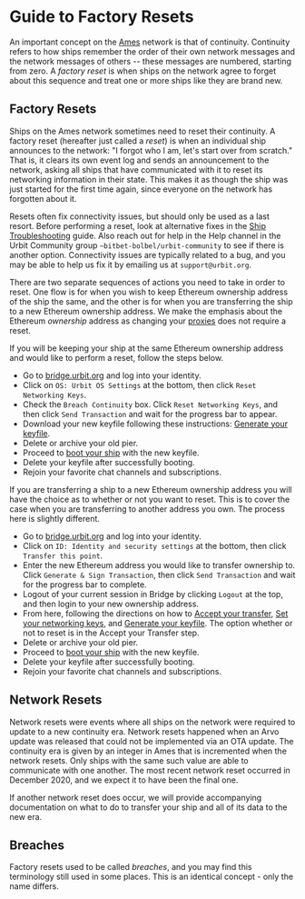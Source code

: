 # Guide to Factory Resets

An important concept on the [Ames](../../urbit-os/kernel/ames/) network is that of continuity. Continuity refers to how ships remember the order of their own network messages and the network messages of others -- these messages are numbered, starting from zero. A _factory reset_ is when ships on the network agree to forget about this sequence and treat one or more ships like they are brand new.

## Factory Resets <a href="#factory-resets" id="factory-resets"></a>

Ships on the Ames network sometimes need to reset their continuity. A factory reset (hereafter just called a _reset_) is when an individual ship announces to the network: "I forgot who I am, let's start over from scratch." That is, it clears its own event log and sends an announcement to the network, asking all ships that have communicated with it to reset its networking information in their state. This makes it as though the ship was just started for the first time again, since everyone on the network has forgotten about it.

Resets often fix connectivity issues, but should only be used as a last resort. Before performing a reset, look at alternative fixes in the [Ship Troubleshooting](../os/ship-troubleshooting.md) guide. Also reach out for help in the Help channel in the Urbit Community group `~bitbet-bolbel/urbit-community` to see if there is another option. Connectivity issues are typically related to a bug, and you may be able to help us fix it by emailing us at `support@urbit.org`.

There are two separate sequences of actions you need to take in order to reset. One flow is for when you wish to keep Ethereum ownership address of the ship the same, and the other is for when you are transferring the ship to a new Ethereum ownership address. We make the emphasis about the Ethereum _ownership_ address as changing your [proxies](proxies.md) does not require a reset.

If you will be keeping your ship at the same Ethereum ownership address and would like to perform a reset, follow the steps below.

* Go to [bridge.urbit.org](https://bridge.urbit.org) and log into your identity.
* Click on `OS: Urbit OS Settings` at the bottom, then click `Reset Networking Keys`.
* Check the `Breach Continuity` box. Click `Reset Networking Keys`, and then click `Send Transaction` and wait for the progress bar to appear.
* Download your new keyfile following these instructions: [Generate your keyfile](using-bridge.md#generate-your-keyfile).
* Delete or archive your old pier.
* Proceed to [boot your ship](../../get-on-urbit.md#boot-up-your-urbit) with the new keyfile.
* Delete your keyfile after successfully booting.
* Rejoin your favorite chat channels and subscriptions.

If you are transferring a ship to a new Ethereum ownership address you will have the choice as to whether or not you want to reset. This is to cover the case when you are transferring to another address you own. The process here is slightly different.

* Go to [bridge.urbit.org](https://bridge.urbit.org) and log into your identity.
* Click on `ID: Identity and security settings` at the bottom, then click `Transfer this point`.
* Enter the new Ethereum address you would like to transfer ownership to. Click `Generate & Sign Transaction`, then click `Send Transaction` and wait for the progress bar to complete.
* Logout of your current session in Bridge by clicking `Logout` at the top, and then login to your new ownership address.
* From here, following the directions on how to [Accept your transfer](using-bridge.md#accept-your-transfer), [Set your networking keys](using-bridge.md#set-your-networking-keys), and [Generate your keyfile](using-bridge.md#generate-your-keyfile). The option whether or not to reset is in the Accept your Transfer step.
* Delete or archive your old pier.
* Proceed to [boot your ship](../../get-on-urbit.md#boot-up-your-urbit) with the new keyfile.
* Delete your keyfile after successfully booting.
* Rejoin your favorite chat channels and subscriptions.

## Network Resets <a href="#network-resets" id="network-resets"></a>

Network resets were events where all ships on the network were required to update to a new continuity era. Network resets happened when an Arvo update was released that could not be implemented via an OTA update. The continuity era is given by an integer in Ames that is incremented when the network resets. Only ships with the same such value are able to communicate with one another. The most recent network reset occurred in December 2020, and we expect it to have been the final one.

If another network reset does occur, we will provide accompanying documentation on what to do to transfer your ship and all of its data to the new era.

## Breaches <a href="#breaches" id="breaches"></a>

Factory resets used to be called _breaches_, and you may find this terminology still used in some places. This is an identical concept - only the name differs.
